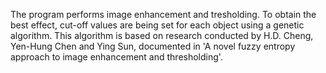 The program performs image enhancement and tresholding. To obtain the best effect, cut-off values are being set for each object using a genetic algorithm. This algorithm is based on research conducted by H.D. Cheng, Yen-Hung Chen and Ying Sun, documented in 'A novel fuzzy entropy approach to image enhancement and thresholding'.
